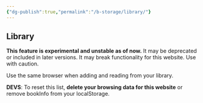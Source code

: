 ```yaml
---
{"dg-publish":true,"permalink":"/b-storage/library/"}
---
```


## Library

**This feature is experimental and unstable as of now.** It may be deprecated or included in later versions. It may break functionality for this website. Use with caution.

Use the same browser when adding and reading from your library.

**DEVS**: To reset this list, **delete your browsing data for this website** or remove bookInfo from your localStorage.

<div id="library-display"></div>

<script>
function renderLibrary() {
  const e = document.getElementById("library-display");
  if (!e) return;

  const library = JSON.parse(localStorage.getItem("bookLibrary") || "[]");
  if (library.length === 0) return void (e.innerText = "No books in your library.");

  let displayContent = "";
  library.forEach((book, index) => {
    // Using the saved link in the library data
    displayContent += `${index + 1}. <a class="internal-link" href="${book.link}" target="_blank">${book.title}</a><br><br>`;
  });

  // Insert the formatted book list into the HTML
  e.innerHTML = displayContent;
}

document.addEventListener("DOMContentLoaded", renderLibrary);
</script>